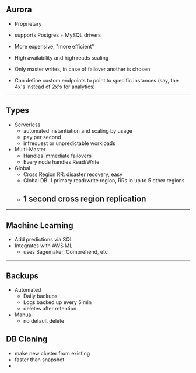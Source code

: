 ## Aurora
- Proprietary
- supports Postgres + MySQL drivers
- More expensive, "more efficient"
- High availability and high reads scaling
- Only master writes, in case of failover another is chosen

- Can define custom endpoints to point to specific instances (say, the 4x's instead of 2x's for analytics)

---

## Types
- Serverless
  - automated instantiation and scaling by usage
  - pay per second
  - infrequest or unpredictable workloads
- Multi-Master
  - Handles immediate failovers
  - Every node handles Read/Write
- Global
  - Cross Region RR: disaster recovery, easy
  - Global DB: 1 primary read/write region, RRs in up to 5 other regions
  - ## 1 second cross region replication

---

## Machine Learning
- Add predictions via SQL
- Integrates with AWS ML
  - uses Sagemaker, Comprehend, etc

---

## Backups
- Automated
  - Daily backups
  - Logs backed up every 5 min
  - deletes after retention
- Manual
  - no default delete


## DB Cloning
- make new cluster from existing
- faster than snapshot
- 

